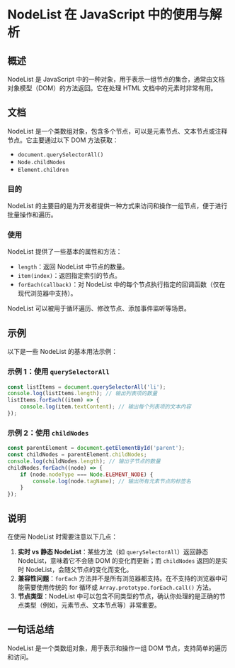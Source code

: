 <!--
Meta Description: # NodeList 在 JavaScript 中的使用与解析 ## 概述 NodeList 是 JavaScript 中的一种对象，用于表示一组节点的集合，通常由文档对象模型（DOM）的方法返回。它在处理 HTML 文档中的元素时非常有用。 ## 文档 NodeList 是一个类数组对象，包含多个...
Meta Keywords: nodelist, childnodes, node, foreach, javascript
-->

# NodeList 在 JavaScript 中的使用与解析

## 概述
NodeList 是 JavaScript 中的一种对象，用于表示一组节点的集合，通常由文档对象模型（DOM）的方法返回。它在处理 HTML 文档中的元素时非常有用。

## 文档
NodeList 是一个类数组对象，包含多个节点，可以是元素节点、文本节点或注释节点。它主要通过以下 DOM 方法获取：

- `document.querySelectorAll()`
- `Node.childNodes`
- `Element.children`

### 目的
NodeList 的主要目的是为开发者提供一种方式来访问和操作一组节点，便于进行批量操作和遍历。

### 使用
NodeList 提供了一些基本的属性和方法：
- `length`：返回 NodeList 中节点的数量。
- `item(index)`：返回指定索引的节点。
- `forEach(callback)`：对 NodeList 中的每个节点执行指定的回调函数（仅在现代浏览器中支持）。

NodeList 可以被用于循环遍历、修改节点、添加事件监听等场景。

## 示例
以下是一些 NodeList 的基本用法示例：

### 示例 1：使用 `querySelectorAll`
```javascript
const listItems = document.querySelectorAll('li');
console.log(listItems.length); // 输出列表项的数量
listItems.forEach((item) => {
    console.log(item.textContent); // 输出每个列表项的文本内容
});
```

### 示例 2：使用 `childNodes`
```javascript
const parentElement = document.getElementById('parent');
const childNodes = parentElement.childNodes;
console.log(childNodes.length); // 输出子节点的数量
childNodes.forEach((node) => {
    if (node.nodeType === Node.ELEMENT_NODE) {
        console.log(node.tagName); // 输出所有元素节点的标签名
    }
});
```

## 说明
在使用 NodeList 时需要注意以下几点：
1. **实时 vs 静态 NodeList**：某些方法（如 `querySelectorAll`）返回静态 NodeList，意味着它不会随 DOM 的变化而更新；而 `childNodes` 返回的是实时 NodeList，会随父节点的变化而变化。
2. **兼容性问题**：`forEach` 方法并不是所有浏览器都支持。在不支持的浏览器中可能需要使用传统的 for 循环或 `Array.prototype.forEach.call()` 方法。
3. **节点类型**：NodeList 中可以包含不同类型的节点，确认你处理的是正确的节点类型（例如，元素节点、文本节点等）非常重要。

## 一句话总结
NodeList 是一个类数组对象，用于表示和操作一组 DOM 节点，支持简单的遍历和访问。